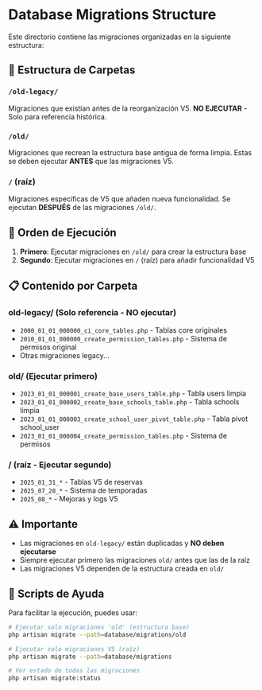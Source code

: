 # Database Migrations Structure

Este directorio contiene las migraciones organizadas en la siguiente estructura:

## 📁 Estructura de Carpetas

### `/old-legacy/` 
Migraciones que existían antes de la reorganización V5. **NO EJECUTAR** - Solo para referencia histórica.

### `/old/`  
Migraciones que recrean la estructura base antigua de forma limpia. Estas se deben ejecutar **ANTES** que las migraciones V5.

### `/` (raíz)
Migraciones específicas de V5 que añaden nueva funcionalidad. Se ejecutan **DESPUÉS** de las migraciones `/old/`.

## 🚀 Orden de Ejecución

1. **Primero**: Ejecutar migraciones en `/old/` para crear la estructura base
2. **Segundo**: Ejecutar migraciones en `/` (raíz) para añadir funcionalidad V5

## 📋 Contenido por Carpeta

### old-legacy/ (Solo referencia - NO ejecutar)
- `2000_01_01_000000_ci_core_tables.php` - Tablas core originales
- `2010_01_01_000000_create_permission_tables.php` - Sistema de permisos original
- Otras migraciones legacy...

### old/ (Ejecutar primero)
- `2023_01_01_000001_create_base_users_table.php` - Tabla users limpia
- `2023_01_01_000002_create_base_schools_table.php` - Tabla schools limpia  
- `2023_01_01_000003_create_school_user_pivot_table.php` - Tabla pivot school_user
- `2023_01_01_000004_create_permission_tables.php` - Sistema de permisos

### / (raíz - Ejecutar segundo)
- `2025_01_31_*` - Tablas V5 de reservas
- `2025_07_28_*` - Sistema de temporadas
- `2025_08_*` - Mejoras y logs V5

## ⚠️ Importante

- Las migraciones en `old-legacy/` están duplicadas y **NO deben ejecutarse**
- Siempre ejecutar primero las migraciones `old/` antes que las de la raíz
- Las migraciones V5 dependen de la estructura creada en `old/`

## 🔧 Scripts de Ayuda

Para facilitar la ejecución, puedes usar:

```bash
# Ejecutar solo migraciones 'old' (estructura base)
php artisan migrate --path=database/migrations/old

# Ejecutar solo migraciones V5 (raíz)  
php artisan migrate --path=database/migrations

# Ver estado de todas las migraciones
php artisan migrate:status
```